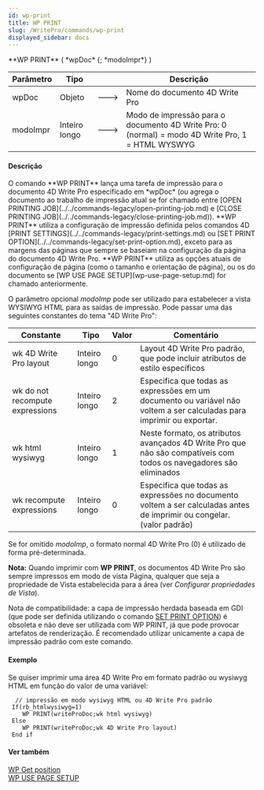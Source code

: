 ```yaml
---
id: wp-print
title: WP PRINT
slug: /WritePro/commands/wp-print
displayed_sidebar: docs
---
```


<!--REF #_command_.WP PRINT.Syntax-->**WP PRINT** ( *wpDoc* {; *modoImpr*} )<!-- END REF-->
<!--REF #_command_.WP PRINT.Params-->
| Parâmetro | Tipo |  | Descrição |
| --- | --- | --- | --- |
| wpDoc | Objeto | &#x1F852; | Nome do documento 4D Write Pro |
| modoImpr | Inteiro longo | &#x1F852; | Modo de impressão para o documento 4D Write Pro: 0 (normal) = modo 4D Write Pro, 1 = HTML WYSWYG |

<!-- END REF-->

#### Descrição 

<!--REF #_command_.WP PRINT.Summary-->O comando **WP PRINT** lança uma tarefa de impressão para o documento 4D Write Pro especificado em *wpDoc* (ou agrega o documento ao trabalho de impressão atual se for chamado entre [OPEN PRINTING JOB](../../commands-legacy/open-printing-job.md) e [CLOSE PRINTING JOB](../../commands-legacy/close-printing-job.md)).<!-- END REF--> **WP PRINT** utiliza a configuração de impressão definida pelos comandos 4D [PRINT SETTINGS](../../commands-legacy/print-settings.md) ou [SET PRINT OPTION](../../commands-legacy/set-print-option.md), exceto para as margens das páginas que sempre se baseiam na configuração da página do documento 4D Write Pro. **WP PRINT** utiliza as opções atuais de configuração de página (como o tamanho e orientação de página), ou os do documento se [WP USE PAGE SETUP](wp-use-page-setup.md) for chamado anteriormente.

O parâmetro opcional *modoImp* pode ser utilizado para estabelecer a vista WYSIWYG HTML para as saídas de impressão. Pode passar uma das seguintes constantes do tema "4D Write Pro":

| Constante                       | Tipo          | Valor | Comentário                                                                                                            |
| ------------------------------- | ------------- | ----- | --------------------------------------------------------------------------------------------------------------------- |
| wk 4D Write Pro layout          | Inteiro longo | 0     | Layout 4D Write Pro padrão, que pode incluir atributos de estilo específicos                                          |
| wk do not recompute expressions | Inteiro longo | 2     | Especifica que todas as expressões em um documento ou variável não voltem a ser calculadas para imprimir ou exportar. |
| wk html wysiwyg                 | Inteiro longo | 1     | Neste formato, os atributos avançados 4D Write Pro que não são compatíveis com todos os navegadores são eliminados    |
| wk recompute expressions        | Inteiro longo | 0     | Especifica que todas as expressões no documento voltem a ser calculadas antes de imprimir ou congelar. (valor padrão) |

Se for omitido *modoImp*, o formato normal 4D Write Pro (0) é utilizado de forma pré-determinada.

**Nota:** Quando imprimir com **WP PRINT**, os documentos 4D Write Pro são sempre impressos em modo de vista Página, qualquer que seja a propriedade de Vista estabelecida para a área (ver *Configurar propriedades de Vista*).

Nota de compatibilidade: a capa de impressão herdada baseada em GDI (que pode ser definida utilizando o comando [SET PRINT OPTION](../../commands-legacy/set-print-option.md)) é obsoleta e não deve ser utilizada com WP PRINT, já que pode provocar artefatos de renderização. É recomendado utilizar unicamente a capa de impressão padrão com este comando.

#### Exemplo 

Se quiser imprimir uma área 4D Write Pro em formato padrão ou wysiwyg HTML em função do valor de uma variável:

```4d
  // impressão em modo wysiwyg HTML ou 4D Write Pro padrão
 If(rb_htmlwysiwyg=1)
    WP PRINT(writeProDoc;wk html wysiwyg)
 Else
    WP PRINT(writeProDoc;wk 4D Write Pro layout)
 End if
```

#### Ver também 

[WP Get position](wp-get-position.md)  
[WP USE PAGE SETUP](wp-use-page-setup.md)  
